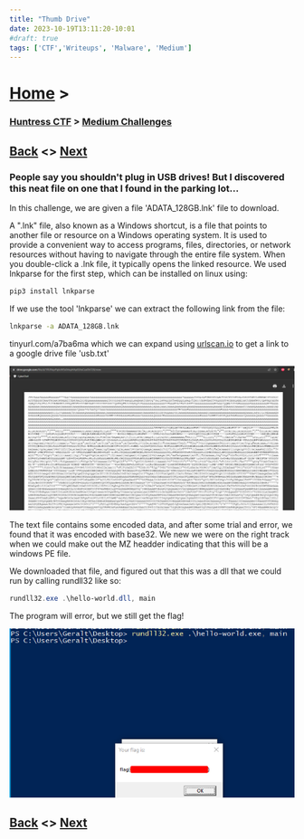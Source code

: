 ```yaml
---
title: "Thumb Drive"
date: 2023-10-19T13:11:20-10:01
#draft: true
tags: ['CTF','Writeups', 'Malware', 'Medium']
---
```

 
# [Home](https://jjolley91.github.io/blog/) >

###  [Huntress CTF](https://jjolley91.github.io/blog/huntress_ctf_2023) >  [Medium Challenges](https://jjolley91.github.io/blog/huntress_ctf_2023/2.medium/)

## [Back](https://jjolley91.github.io/blog/huntress_ctf_2023/indirect_payload)  <> [Next](https://jjolley91.github.io/blog/huntress_ctf_2023/2.medium/operation_eradication) 

### People say you shouldn't plug in USB drives! But I discovered this neat file on one that I found in the parking lot...


In this challenge, we are given a file 'ADATA_128GB.lnk' file to download.

A ".lnk" file, also known as a Windows shortcut, is a file that points to another file or resource on a Windows operating system. It is used to provide a convenient way to access programs, files, directories, or network resources without having to navigate through the entire file system. When you double-click a .lnk file, it typically opens the linked resource.
We used lnkparse for the first step, which can be installed on linux using:
```bash
pip3 install lnkparse
```
If we use the tool 'lnkparse' we can extract the following link from the file:
```bash
lnkparse -a ADATA_128GB.lnk
```
tinyurl.com/a7ba6ma which we can expand using [urlscan.io](https://urlscan.io/) to get a link to a google drive file 'usb.txt'

![thumbdrive1](https://github.com/jjolley91/blog/blob/main/static/Huntress_CTF_2023/thumbdrive1.png?raw=true)


The text file contains some encoded data, and after some trial and error, we found that it was encoded with base32. We new we were on the right track when we could make out the MZ headder indicating that this will be a windows PE file.    

We downloaded that file, and figured out that this was a dll that we could run by calling rundll32 like so:
```powershell
rundll32.exe .\hello-world.dll, main
```
The program will error, but we still get the flag!

![thumbdrive2](https://github.com/jjolley91/blog/blob/main/static/Huntress_CTF_2023/thumb_drive_flag.png?raw=true)

## [Back](https://jjolley91.github.io/blog/huntress_ctf_2023/indirect_payload)  <> [Next](https://jjolley91.github.io/blog/huntress_ctf_2023/2.medium/operation_eradication) 